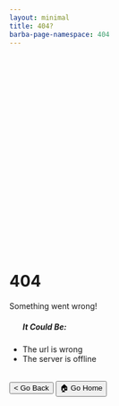 ```yaml
---
layout: minimal
title: 404?
barba-page-namespace: 404
---
```


<!-- You can override this in your page by creating a file with the same name in the same location and changing the text -->

<div class="center-text" style="margin-top: 400px">
    <h1>404</h1>
    <p>Something went wrong!</p>
    <ul class="browser-default">
        <h5>It Could Be:</h5>
        <li>The url is wrong</li>
        <li>The server is offline</li>
    </ul>
    <br/>
    <button class="btn waves-effect waves-light" onclick="window.history.go(-1)">< Go Back</button>
    <button class="btn waves-effect waves-light" onclick="window.location.href = '/';">🏠 Go Home</button>
</div>